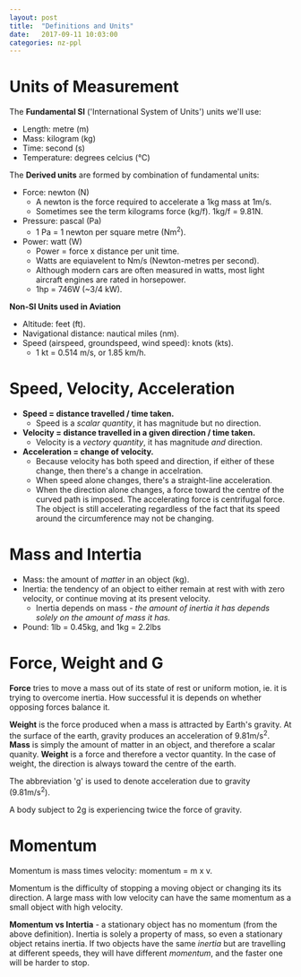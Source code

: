 ```yaml
---
layout: post
title:  "Definitions and Units"
date:   2017-09-11 10:03:00
categories: nz-ppl
---
```


# Units of Measurement

The **Fundamental SI** ('International System of Units') units we'll use:

 * Length: metre (m)
 * Mass: kilogram (kg)
 * Time: second (s)
 * Temperature: degrees celcius (&deg;C)

The **Derived units** are formed by combination of fundamental units:

 * Force: newton (N)
    * A newton is the force required to accelerate a 1kg mass at
      1m/s.
    * Sometimes see the term kilograms force (kg/f). 1kg/f = 9.81N.
 * Pressure: pascal (Pa)
    * 1 Pa = 1 newton per square metre (Nm<sup>2</sup>).
 * Power: watt (W)
    * Power = force x distance per unit time.
    * Watts are equiavelent to Nm/s (Newton-metres per second).
    * Although modern cars are often measured in watts, most light
      aircraft engines are rated in horsepower.
    * 1hp = 746W (~3/4 kW).

**Non-SI Units used in Aviation**

 * Altitude: feet (ft).
 * Navigational distance: nautical miles (nm).
 * Speed (airspeed, groundspeed, wind speed): knots (kts).
    * 1 kt = 0.514 m/s, or 1.85 km/h.

# Speed, Velocity, Acceleration

 * **Speed = distance travelled / time taken.**
    * Speed is a *scalar quantity*, it has magnitude but no direction.
 * **Velocity = distance travelled in a given direction / time taken.**
    * Velocity is a *vectory quantity*, it has magnitude *and* direction.
 * **Acceleration = change of velocity.**
    * Because velocity has both speed and direction, if either of these
      change, then there's a change in accelration.
    * When speed alone changes, there's a straight-line acceleration.
    * When the direction alone changes, a force toward the centre of the
      curved path is imposed. The accelerating force is centrifugal force.
      The object is still accelerating regardless of the fact that its
      speed around the circumference may not be changing.

# Mass and Intertia

 * Mass: the amount of *matter* in an object (kg).
 * Inertia: the tendency of an object to either remain at rest with with
   zero velocity, or continue moving at its present velocity.
    * Inertia depends on mass - *the amount of inertia it has depends solely
      on the amount of mass it has.*
 * Pound: 1lb = 0.45kg, and 1kg = 2.2lbs

# Force, Weight and G

**Force** tries to move a mass out of its state of rest or uniform motion, ie.
it is trying to overcome inertia. How successful it is depends on whether
opposing forces balance it.

**Weight** is the force produced when a mass is attracted by Earth's gravity.
At the surface of the earth, gravity produces an acceleration of 9.81m/s<sup>2</sup>.
**Mass** is simply the amount of matter in an object, and therefore a scalar
quanity. **Weight** is a force and therefore a vector quantity. In the case
of weight, the direction is always toward the centre of the earth.

The abbreviation 'g' is used to denote acceleration due to gravity
(9.81m/s<sup>2</sup>).

A body subject to 2g is experiencing twice the force of gravity.

# Momentum

Momentum is mass times velocity: momentum = m x v.

Momentum is the difficulty of stopping a moving object or changing its
its direction. A large mass with low velocity can have the same momentum
as a small object with high velocity.

**Momentum vs Intertia** - a stationary object has no momentum (from the
above definition). Inertia is solely a property of mass, so even a
stationary object retains inertia. If two objects have the same *inertia*
but are travelling at different speeds, they will have different *momentum*,
and the faster one will be harder to stop.
